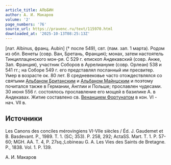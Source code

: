 ```yaml
---
article_title: АЛЬБИН
author: А. И. Макаров
volume: '2'
page_numbers: '76'
source_url: https://pravenc.ru/text/115970.html
downloaded_at: '2025-10-13T08:25:13Z'
---
```


[лат. Albinus, франц. Aubin] († после 549), свт. (пам. зап. 1 марта). Родом из обл. Венеты (совр. Ван, Бретань, Франция); монах, затем настоятель Тинциллаценского мон-ря. С 529 г. епископ Андекавский (совр. Анже, Зап. Франция), участник Соборов в Аурелиануме (совр. Орлеан) 538 и 541 гг.; на Соборе 549 г. его представлял посланный им пресвитер. Умер в возрасте ок. 80 лет. В средневековье часто отождествлялся со святыми [Альбаном Британским](<https://pravenc.ru/text/АЛЬБАН БРИТАНСКИЙ.html>) и [Альбаном Майнцским](<https://pravenc.ru/text/АЛЬБАН МАЙНЦСКИЙ.html>) и поэтому почитался также в Германии, Англии и Польше; прославлен чудесами. 30 июня 556 г. состоялось прославление его мощей в базилике А. в Андекавах. Житие составлено св. [Венанцием Фортунатом](<https://pravenc.ru/text/Венанцием Фортунатом.html>) в кон. VI - нач. VII в.

## Источники

Les Canons des conciles mérovingiens VI-VIIe siècles / Éd. J. Gaudemet et B. Basdevant. P., 1989. T. 1. (SC; 353). P. 258, 292; ActaSS. Mart. T. 1. P. 57-60; MGH. AA. T. 4, P. 27sq.;Lobineau G. A. Les Vies des Saints de Bretagne. P., 1838. Vol. 1. P. 139.

А. И. Макаров
